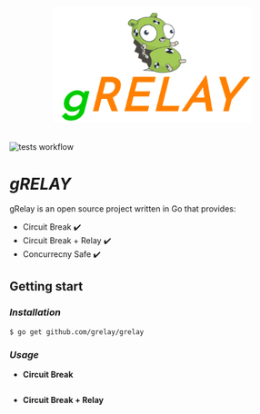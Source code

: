 
<div align="center">
  <img src="assets/grelay-logo-oficial.png" width="350">
</div>
<br>

![tests workflow](https://github.com/grelay/grelay/actions/workflows/tests.yml/badge.svg)

# *gRELAY*

gRelay is an open source project written in Go that provides: 

* Circuit Break :heavy_check_mark:
* Circuit Break + Relay :heavy_check_mark:
* Concurrecny Safe :heavy_check_mark:

## **Getting start**

### *Installation*

```shell
$ go get github.com/grelay/grelay
```

### *Usage*

* **Circuit Break**

  ```golang

  ```

* **Circuit Break + Relay**

  ```golang
  
  ```
